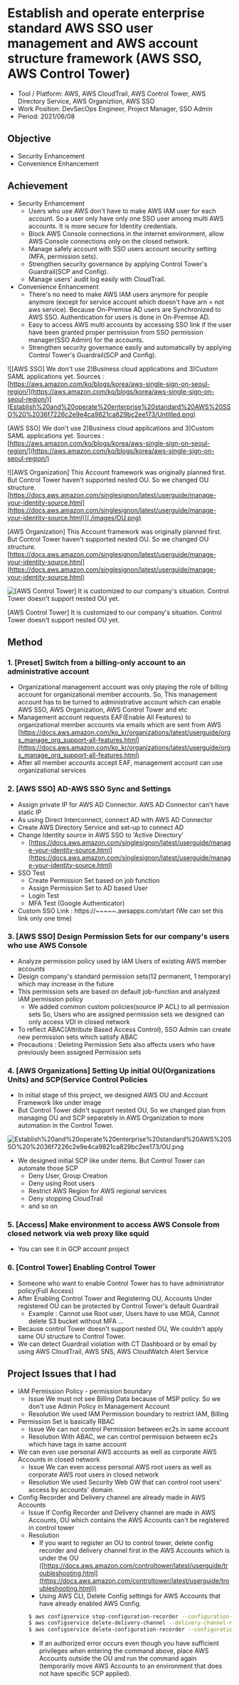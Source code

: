 # Establish and operate enterprise standard AWS SSO user management and AWS account structure framework (AWS SSO, AWS Control Tower)

- Tool / Platform: AWS, AWS CloudTrail, AWS Control Tower, AWS Directory Service, AWS Organiztion, AWS SSO
- Work Position: DevSecOps Engineer, Project Manager, SSO Admin
- Period: 2021/06/08

## Objective

- Security Enhancement
- Convenience Enhancement

## Achievement

- Security Enhancement
  - Users who use AWS don't have to make AWS IAM user for each account. So a user only have only one SSO user among multi AWS accounts. It is more secure for Identity credentials.
  - Block AWS Console connections in the internet environment, allow AWS Console connections only on the closed network.
  - Manage safely account with SSO users account security setting (MFA, permission sets).
  - Strengthen security governance by applying Control Tower's Guardrail(SCP and Config).
  - Manage users' audit log easily with CloudTrail.
- Convenience Enhancement
  - There's no need to make AWS IAM users anymore for people anymore (except for service account which doesn't have arn = not aws service). Because On-Premise AD users are Synchronized to AWS SSO. Authentication for users is done in On-Premise AD.
  - Easy to access AWS multi accounts by accessing SSO link if the user have been granted proper permission from SSO permission manager(SSO Admin) for the accounts.
  - Strengthen security governance easily and automatically by applying Control Tower's Guardrail(SCP and Config).

![[AWS SSO] We don't use 2)Business cloud applications and 3)Custom SAML applications yet.
Sources : [https://aws.amazon.com/ko/blogs/korea/aws-single-sign-on-seoul-region/](https://aws.amazon.com/ko/blogs/korea/aws-single-sign-on-seoul-region/)](Establish%20and%20operate%20enterprise%20standard%20AWS%20SSO%20%2036f7226c2e9e4ca9821ca829bc2ee173/Untitled.png)

[AWS SSO] We don't use 2)Business cloud applications and 3)Custom SAML applications yet.
Sources : [https://aws.amazon.com/ko/blogs/korea/aws-single-sign-on-seoul-region/](https://aws.amazon.com/ko/blogs/korea/aws-single-sign-on-seoul-region/)

![[AWS Organization] This Account framework was originally planned first. But Control Tower haven't supported nested OU. So we changed OU structure. [https://docs.aws.amazon.com/singlesignon/latest/userguide/manage-your-identity-source.html](https://docs.aws.amazon.com/singlesignon/latest/userguide/manage-your-identity-source.html)](./images/OU.png)

[AWS Organization] This Account framework was originally planned first. But Control Tower haven't supported nested OU. So we changed OU structure. [https://docs.aws.amazon.com/singlesignon/latest/userguide/manage-your-identity-source.html](https://docs.aws.amazon.com/singlesignon/latest/userguide/manage-your-identity-source.html)

![[AWS Control Tower] It is customized to our company's situation. Control Tower doesn't support nested OU yet.](./images/Uplus_Control_Tower.png)

[AWS Control Tower] It is customized to our company's situation. Control Tower doesn't support nested OU yet.

## Method

### 1. [Preset] Switch from a billing-only account to an administrative account

- Organizational management account was only playing the role of billing account for organizational member accounts. So, This management account has to be turned to administrative account which can enable AWS SSO, AWS Organization, AWS Control Tower and etc
- Management account requests EAF(Enable All Features) to organizational member accounts via emails which are sent from AWS
  [https://docs.aws.amazon.com/ko_kr/organizations/latest/userguide/orgs_manage_org_support-all-features.html](https://docs.aws.amazon.com/ko_kr/organizations/latest/userguide/orgs_manage_org_support-all-features.html)
- After all member accounts accept EAF, management account can use organizational services

### 2. [AWS SSO] AD-AWS SSO Sync and Settings

- Assign private IP for AWS AD Connector. AWS AD Connector can't have static IP
- As using Direct Interconnect, connect AD with AWS AD Connector
- Create AWS Directory Service and set-up to connect AD
- Change Identity source in AWS SSO to 'Active Directory'
  - [https://docs.aws.amazon.com/singlesignon/latest/userguide/manage-your-identity-source.html](https://docs.aws.amazon.com/singlesignon/latest/userguide/manage-your-identity-source.html)
- SSO Test
  - Create Permission Set based on job function
  - Assign Permission Set to AD based User
  - Login Test
  - MFA Test (Google Authenticator)
- Custom SSO Link : https://~~~~~.awsapps.com/start (We can set this link only one time)

### 3. [AWS SSO] Design Permission Sets for our company's users who use AWS Console

- Analyze permission policy used by IAM Users of existing AWS member accounts
- Design company's standard permission sets(12 permanent, 1 temporary) which may increase in the future
- This permission sets are based on default job-function and analyzed IAM permission policy
  - We added common custom policies(source IP ACL) to all permission sets
    So, Users who are assigned permission sets we designed can only access VDI in closed network
- To reflect ABAC(Attribute Based Access Control), SSO Admin can create new permission sets which satisfy ABAC
- Precautions : Deleting Permission Sets also affects users who have previously been assigned Permission sets

### 4. [AWS Organizations] Setting Up initial OU(Organizations Units) and SCP(Service Control Policies

- In initial stage of this project, we designed AWS OU and Account Framework like under image
- But Control Tower didn't support nested OU, So we changed plan from managing OU and SCP separately in AWS Organization to more automation in the Control Tower.

![Establish%20and%20operate%20enterprise%20standard%20AWS%20SSO%20%2036f7226c2e9e4ca9821ca829bc2ee173/OU.png](./images/OU.png)

- We designed initial SCP like under items. But Control Tower can automate those SCP
  - Deny User, Group Creation
  - Deny using Root users
  - Restrict AWS Region for AWS regional services
  - Deny stopping CloudTrail
  - and so on

### 5. [Access] Make environment to access AWS Console from closed network via web proxy like squid

- You can see it in GCP account project

### 6. [Control Tower] Enabling Control Tower

- Someone who want to enable Control Tower has to have administrator policy(Full Access)
- After Enabling Control Tower and Registering OU, Accounts Under registered OU can be protected by Control Tower's default Guardrail
  - Example : Cannot use Root user, Users have to use MGA, Cannot delete S3 bucket without MFA ...
- Because control Tower doesn't support nested OU, We couldn't apply same OU structure to Control Tower.
- We can detect Guardrail violation with CT Dashboard or by email by using AWS CloudTrail, AWS SNS, AWS CloudWatch Alert Service

## Project Issues that I had

- IAM Permission Policy - permission boundary
  - Issue
    We must not see Billing Data because of MSP policy. So we don't use Admin Policy in Management Account
  - Resolution
    We used IAM Permission boundary to restrict IAM, Billing
- Permission Set is basically RBAC
  - Issue
    We can not control Permission between ec2s in same account
  - Resolution
    With ABAC, we can control permission between ec2s which have tags in same account
- We can even use personal AWS accounts as well as corporate AWS Accounts in closed network
  - Issue
    We can even access personal AWS root users as well as corporate AWS root users in closed network
  - Resolution
    We used Security Web GW that can control root users' access by accounts' domain.
- Config Recorder and Delivery channel are already made in AWS Accounts
  - Issue
    If Config Recorder and Delivery channel are made in AWS Accounts, OU which contains the AWS Accounts can't be registered in control tower
  - Resolution
    - If you want to register an OU to control tower, delete config recorder and delivery channel first in the AWS Accounts which is under the OU
      ([https://docs.aws.amazon.com/controltower/latest/userguide/troubleshooting.html](https://docs.aws.amazon.com/controltower/latest/userguide/troubleshooting.html))
    - Using AWS CLI, Delete Config settings for AWS Accounts that have already enabled AWS Config.
    ```bash
    $ aws configservice stop-configuration-recorder --configuration-recorder-name NAME-FROM-DESCRIBE-OUTPUT
    $ aws configservice delete-delivery-channel --delivery-channel-name NAME-FROM-DESCRIBE-OUTPUT
    $ aws configservice delete-configuration-recorder --configuration-recorder-name NAME-FROM-DESCRIBE-OUTPUT
    ```
    - If an authorized error occurs even though you have sufficient privileges when entering the command above, place AWS Accounts outside the OU and run the command again (temporarily move AWS Accounts to an environment that does not have specific SCP applied).
